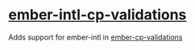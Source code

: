 # [ember-intl-cp-validations](https://github.com/jasonmit/ember-intl-cp-validations)

Adds support for ember-intl in [ember-cp-validations](https://github.com/offirgolan/ember-cp-validations)
